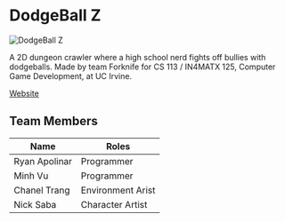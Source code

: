 # DodgeBall Z

![DodgeBall Z](https://www.ics.uci.edu/~nssaba/Forknife/assets/title_card.gif)

A 2D dungeon crawler where a high school nerd fights off bullies with dodgeballs.
Made by team Forknife for CS 113 / IN4MATX 125, Computer Game Development, at UC Irvine.

[Website](https://www.ics.uci.edu/~nssaba/Forknife/team.html)

## Team Members
| Name			| Roles 		|
| ------------- | ------------- |
| Ryan Apolinar | Programmer  		|
| Minh Vu  		| Programmer  		|
| Chanel Trang	| Environment Arist |
| Nick Saba		| Character Artist  |
